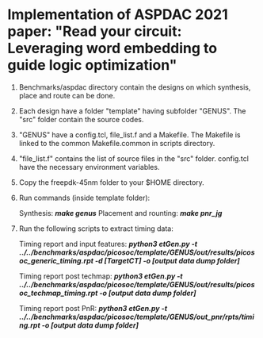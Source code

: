 # Implementation of ASPDAC 2021 paper: "Read your circuit: Leveraging word embedding to guide logic optimization"


1) Benchmarks/aspdac directory contain the designs on which synthesis, place and route can be done.

3) Each design have a folder "template" having subfolder "GENUS". The "src" folder contain the source codes.

4) "GENUS" have a config.tcl, file_list.f and a Makefile. The Makefile is linked to the common Makefile.common in scripts directory.

5) "file_list.f" contains the list of source files in the "src" folder. config.tcl have the necessary environment variables.

6) Copy the freepdk-45nm folder to your $HOME directory.

7) Run commands (inside template folder):
   
   Synthesis: **_make genus_**
   Placement and rounting: **_make pnr_jg_**
   
8) Run the following scripts to extract timing data:

   Timing report and input features: **_python3 etGen.py -t ../../benchmarks/aspdac/picosoc/template/GENUS/out/results/picosoc_generic_timing.rpt -d [TargetCT] -o [output data dump folder]_**
   
   Timing report post techmap: **_python3 etGen.py -t ../../benchmarks/aspdac/picosoc/template/GENUS/out/results/picosoc_techmap_timing.rpt -o [output data dump folder]_**
   
   Timing report post PnR: **_python3 etGen.py -t ../../benchmarks/aspdac/picosoc/template/GENUS/out_pnr/rpts/timing.rpt -o [output data dump folder]_**

   
